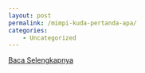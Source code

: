 ```yaml
---
layout: post
permalink: /mimpi-kuda-pertanda-apa/
categories:
    - Uncategorized
---
```


[Baca Selengkapnya](/08)
